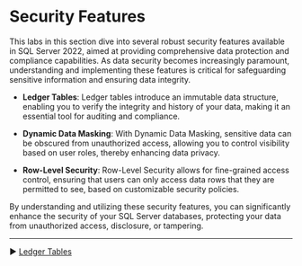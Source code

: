 ﻿# Security Features

This labs in this section dive into several robust security features available in SQL Server 2022, aimed at providing comprehensive data protection and compliance capabilities. As data security becomes increasingly paramount, understanding and implementing these features is critical for safeguarding sensitive information and ensuring data integrity.

- **Ledger Tables**: Ledger tables introduce an immutable data structure, enabling you to verify the integrity and history of your data, making it an essential tool for auditing and compliance.
  
- **Dynamic Data Masking**: With Dynamic Data Masking, sensitive data can be obscured from unauthorized access, allowing you to control visibility based on user roles, thereby enhancing data privacy.
  
- **Row-Level Security**: Row-Level Security allows for fine-grained access control, ensuring that users can only access data rows that they are permitted to see, based on customizable security policies.

By understanding and utilizing these security features, you can significantly enhance the security of your SQL Server databases, protecting your data from unauthorized access, disclosure, or tampering.
___

▶ [Ledger Tables](https://github.com/lennilobel/sql2022-workshop-hol-vegas2025/tree/master/HOL/3.%20Security%20Features/1.%20Ledger%20Tables)
